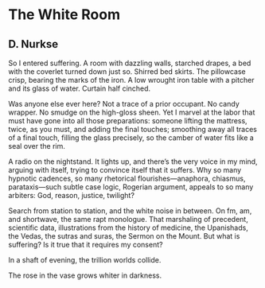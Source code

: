 # The White Room
## D. Nurkse
So I entered suffering. A room with dazzling walls, starched drapes, a bed
with the coverlet turned down just so. Shirred bed skirts. The pillowcase
crisp, bearing the marks of the iron. A low wrought iron table with a pitcher
and its glass of water. Curtain half cinched.

Was anyone else ever here? Not a trace of a prior occupant. No candy wrapper.
No smudge on the high-gloss sheen. Yet I marvel at the labor that must have
gone into all those preparations: someone lifting the mattress, twice, as you
must, and adding the final touches; smoothing away all traces of a final
touch, filling the glass precisely, so the camber of water fits like a seal
over the rim.

A radio on the nightstand. It lights up, and there’s the very voice in my
mind, arguing with itself, trying to convince itself that it suffers. Why so
many hypnotic cadences, so many rhetorical flourishes—anaphora, chiasmus,
parataxis—such subtle case logic, Rogerian argument, appeals to so many
arbiters: God, reason, justice, twilight?

Search from station to station, and the white noise in between. On fm, am, and
shortwave, the same rapt monologue. That marshaling of precedent, scientific
data, illustrations from the history of medicine, the Upanishads, the Vedas,
the sutras and suras, the Sermon on the Mount. But what is  suffering? Is it
true that it requires my consent?

In a shaft of evening, the trillion worlds collide.

The rose in the vase grows whiter in darkness.